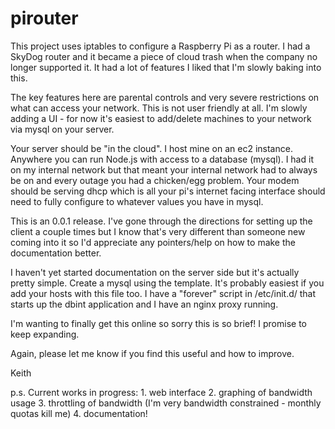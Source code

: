 # pirouter
This project uses iptables to configure a Raspberry Pi as a router. I had a SkyDog router and it 
became a piece of cloud trash when the company no longer supported it. It had a lot of features
I liked that I'm slowly baking into this.

The key features here are parental controls and very severe restrictions on what can access your
network. This is not user friendly at all. I'm slowly adding a UI - for now it's easiest to add/delete
machines to your network via mysql on your server.

Your server should be "in the cloud". I host mine on an ec2 instance. Anywhere you can run Node.js
with access to a database (mysql). I had it on my internal network but that meant your internal
network had to always be on and every outage you had a chicken/egg problem. Your modem should be
serving dhcp which is all your pi's internet facing interface should need to fully configure to
whatever values you have in mysql.

This is an 0.0.1 release. I've gone through the directions for setting up the client a couple times
but I know that's very different than someone new coming into it so I'd appreciate any pointers/help
on how to make the documentation better.

I haven't yet started documentation on the server side but it's actually pretty simple. Create a
mysql using the template. It's probably easiest if you add your hosts with this file too. I have
a "forever" script in /etc/init.d/ that starts up the dbint application and I have an nginx proxy
running.

I'm wanting to finally get this online so sorry this is so brief!  I promise to keep expanding.

Again, please let me know if you find this useful and how to improve.

Keith

p.s.  Current works in progress:
    1. web interface
    2. graphing of bandwidth usage
    3. throttling of bandwidth (I'm very bandwidth constrained - monthly quotas kill me)
    4. documentation!

